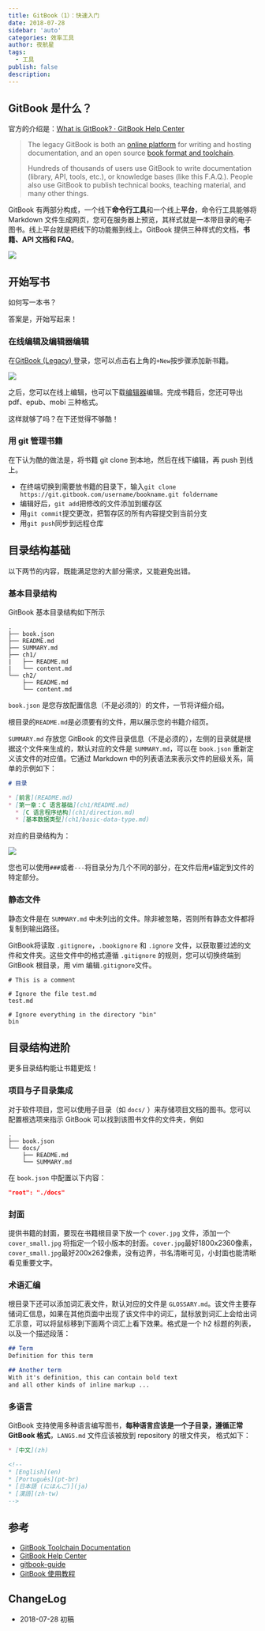 ```yaml
---
title: GitBook（1）：快速入门
date: 2018-07-28
sidebar: 'auto'
categories: 效率工具
author: 夜航星
tags:
  - 工具
publish: false
description: 
---
```


## GitBook 是什么？

官方的介绍是：[What is GitBook? · GitBook Help Center](https://help.gitbook.com/basics/what-is-gitbook.html)

> The legacy GitBook is both an [online platform](https://legacy.gitbook.com/) for writing and hosting documentation, and an open source [book format and toolchain](https://github.com/GitbookIO/gitbook).
>
> Hundreds of thousands of users use GitBook to write documentation (library, API, tools, etc.), or knowledge bases (like this F.A.Q.). People also use GitBook to publish technical books, teaching material, and many other things.

GitBook 有两部分构成，一个线下**命令行工具**和一个线上**平台**，命令行工具能够将 Markdown 文件生成网页，您可在服务器上预览，其样式就是一本带目录的电子图书。线上平台就是把线下的功能搬到线上。GitBook 提供三种样式的文档，**书籍、API 文档和 FAQ**。

![](http://images.austinxt.com/ssfasfas.png)

## 开始写书

如何写一本书？

答案是，开始写起来！

### 在线编辑及编辑器编辑

在[GitBook (Legacy) ](https://legacy.gitbook.com/)登录，您可以点击右上角的`+New`按步骤添加新书籍。

![](http://images.austinxt.com/fsfsd.png)

之后，您可以在线上编辑，也可以下载[编辑器](https://legacy.gitbook.com/editor)编辑。完成书籍后，您还可导出 pdf、epub、mobi 三种格式。

这样就够了吗？在下还觉得不够酷！

### 用 git 管理书籍

在下认为酷的做法是，将书籍 git clone 到本地，然后在线下编辑，再 push 到线上。

- 在终端切换到需要放书籍的目录下，输入`git clone https://git.gitbook.com/username/bookname.git foldername`
- 编辑好后，`git add`把修改的文件添加到缓存区
- 用`git commit`提交更改，把暂存区的所有内容提交到当前分支
- 用`git push`同步到远程仓库

## 目录结构基础

以下两节的内容，既能满足您的大部分需求，又能避免出错。

### 基本目录结构

GitBook 基本目录结构如下所示

```
.
├── book.json
├── README.md
├── SUMMARY.md
├── ch1/
|   ├── README.md
|   └── content.md
└── ch2/
    ├── README.md
    └── content.md
```

`book.json` 是您存放配置信息（不是必须的）的文件，一节将详细介绍。

根目录的`README.md`是必须要有的文件，用以展示您的书籍介绍页。

`SUMMARY.md` 存放您 GitBook 的文件目录信息（不是必须的），左侧的目录就是根据这个文件来生成的，默认对应的文件是 `SUMMARY.md`，可以在 `book.json` 重新定义该文件的对应值。它通过 Markdown 中的列表语法来表示文件的层级关系，简单的示例如下：

```markdown
# 目录

* [前言](README.md)
* [第一章：C 语言基础](ch1/README.md)
  * [C 语言程序结构](ch1/direction.md)
  * [基本数据类型](ch1/basic-data-type.md)
```

对应的目录结构为：

![](http://images.austinxt.com/sdfasfsadf.png)

您也可以使用`###`或者`---`将目录分为几个不同的部分，在文件后用`#`锚定到文件的特定部分。

### 静态文件

静态文件是在 `SUMMARY.md` 中未列出的文件。除非被忽略，否则所有静态文件都将复制到输出路径。

GitBook将读取 `.gitignore`，`.bookignore` 和 `.ignore` 文件，以获取要过滤的文件和文件夹。这些文件中的格式遵循 `.gitignore` 的规则，您可以切换终端到 GitBook 根目录，用 vim 编辑`.gitignore`文件。

```
# This is a comment
 
# Ignore the file test.md
test.md
 
# Ignore everything in the directory "bin"
bin
```

## 目录结构进阶

更多目录结构能让书籍更炫！

### 项目与子目录集成

对于软件项目，您可以使用子目录（如 `docs/` ）来存储项目文档的图书。您可以配置根选项来指示 GitBook 可以找到该图书文件的文件夹，例如

```
.
├── book.json
└── docs/
    ├── README.md
    └── SUMMARY.md
```

在 `book.json` 中配置以下内容：

```json
"root": "./docs"
```

### 封面

提供书籍的封面，要现在书籍根目录下放一个 `cover.jpg` 文件，添加一个 `cover_small.jpg` 将指定一个较小版本的封面。`cover.jpg`最好1800x2360像素，`cover_small.jpg`最好200x262像素，没有边界，书名清晰可见，小封面也能清晰看见重要文字。

### 术语汇编

根目录下还可以添加词汇表文件，默认对应的文件是 `GLOSSARY.md`。该文件主要存储词汇信息，如果在其他页面中出现了该文件中的词汇，鼠标放到词汇上会给出词汇示意，可以将鼠标移到下面两个词汇上看下效果。格式是一个 h2 标题的列表，以及一个描述段落：

```markdown
## Term
Definition for this term

## Another term
With it's definition, this can contain bold text
and all other kinds of inline markup ...
```

### 多语言

GitBook 支持使用多种语言编写图书，**每种语言应该是一个子目录，遵循正常 GitBook 格式**，`LANGS.md` 文件应该被放到 repository 的根文件夹， 格式如下：

```markdown
* [中文](zh)

<!--
* [English](en)
* [Português](pt-br)
* [日本語 (にほんご)](ja)
* [漢語](zh-tw)
-->
```

## 参考

* [GitBook Toolchain Documentation](https://toolchain.gitbook.com/)
* [GitBook Help Center](https://help.gitbook.com/)
* [gitbook-guide](https://zq99299.gitbooks.io/gitbook-guide/content/)
* [GitBook 使用教程](http://gitbook.zhangjikai.com)

## ChangeLog

- 2018-07-28 初稿
